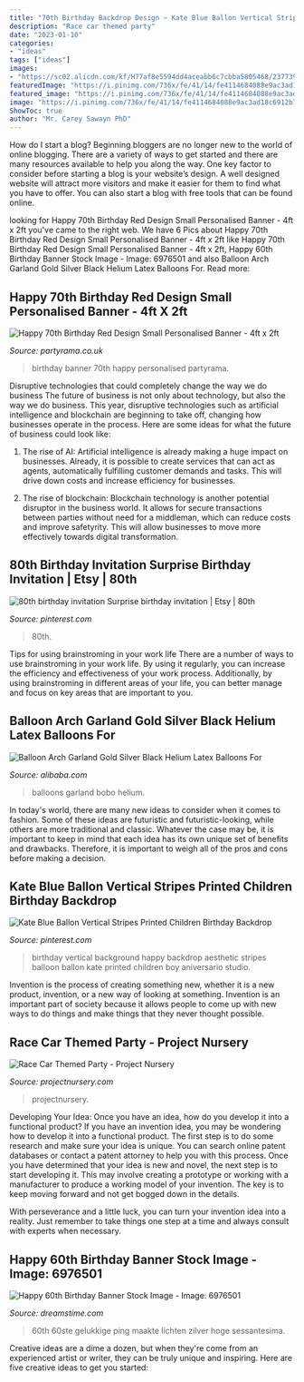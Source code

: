 ```yaml
---
title: "70th Birthday Backdrop Design ~ Kate Blue Ballon Vertical Stripes Printed Children Birthday Backdrop"
description: "Race car themed party"
date: "2023-01-10"
categories:
- "ideas"
tags: ["ideas"]
images:
- "https://sc02.alicdn.com/kf/H77af8e5594dd4aceabb6c7cbba5805468/237739817/H77af8e5594dd4aceabb6c7cbba5805468.jpg"
featuredImage: "https://i.pinimg.com/736x/fe/41/14/fe4114684088e9ac3ad18c6912b76e21.jpg"
featured_image: "https://i.pinimg.com/736x/fe/41/14/fe4114684088e9ac3ad18c6912b76e21.jpg"
image: "https://i.pinimg.com/736x/fe/41/14/fe4114684088e9ac3ad18c6912b76e21.jpg"
ShowToc: true
author: "Mr. Carey Sawayn PhD"
---
```



How do I start a blog?
Beginning bloggers are no longer new to the world of online blogging. There are a variety of ways to get started and there are many resources available to help you along the way. One key factor to consider before starting a blog is your website’s design. A well designed website will attract more visitors and make it easier for them to find what you have to offer. You can also start a blog with free tools that can be found online.

	

		
looking for Happy 70th Birthday Red Design Small Personalised Banner - 4ft x 2ft you've came to the right web. We have 6 Pics about Happy 70th Birthday Red Design Small Personalised Banner - 4ft x 2ft like Happy 70th Birthday Red Design Small Personalised Banner - 4ft x 2ft, Happy 60th Birthday Banner Stock Image - Image: 6976501 and also Balloon Arch Garland Gold Silver Black Helium Latex Balloons For. Read more:
		
    
## Happy 70th Birthday Red Design Small Personalised Banner - 4ft X 2ft

<img loading=lazy src="https://www.partyrama.co.uk/wp-content/uploads/2014/02/70birthday004.jpg" onerror="this.onerror=null;this.src='https://tse2.mm.bing.net/th?id=OIP.6FnIttrKo_OGgD2LFKK1QAHaC9&amp;pid=15.1';" alt="Happy 70th Birthday Red Design Small Personalised Banner - 4ft x 2ft">

_Source: partyrama.co.uk_

>birthday banner 70th happy personalised partyrama. 

	

Disruptive technologies that could completely change the way we do business
The future of business is not only about technology, but also the way we do business. This year, disruptive technologies such as artificial intelligence and blockchain are beginning to take off, changing how businesses operate in the process. Here are some ideas for what the future of business could look like:
1. The rise of AI: Artificial intelligence is already making a huge impact on businesses. Already, it is possible to create services that can act as agents, automatically fulfilling customer demands and tasks. This will drive down costs and increase efficiency for businesses.

2. The rise of blockchain: Blockchain technology is another potential disruptor in the business world. It allows for secure transactions between parties without need for a middleman, which can reduce costs and improve safetyrity. This will allow businesses to move more effectively towards digital transformation.


    
## 80th Birthday Invitation Surprise Birthday Invitation | Etsy | 80th

<img loading=lazy src="https://i.pinimg.com/736x/70/1c/6f/701c6faa57722a9b897dec050f05630b.jpg" onerror="this.onerror=null;this.src='https://tse1.mm.bing.net/th?id=OIP.XJ8HP95ErZfOEqG-UOuwTQHaKY&amp;pid=15.1';" alt="80th birthday invitation Surprise birthday invitation | Etsy | 80th">

_Source: pinterest.com_

>80th. 

	

Tips for using brainstroming in your work life
There are a number of ways to use brainstroming in your work life. By using it regularly, you can increase the efficiency and effectiveness of your work process. Additionally, by using brainstroming in different areas of your life, you can better manage and focus on key areas that are important to you.

    
## Balloon Arch Garland Gold Silver Black Helium Latex Balloons For

<img loading=lazy src="https://sc02.alicdn.com/kf/H77af8e5594dd4aceabb6c7cbba5805468/237739817/H77af8e5594dd4aceabb6c7cbba5805468.jpg" onerror="this.onerror=null;this.src='https://tse4.mm.bing.net/th?id=OIP.GWxkqvPXZjH3zMCPoz0W1AHaHa&amp;pid=15.1';" alt="Balloon Arch Garland Gold Silver Black Helium Latex Balloons For">

_Source: alibaba.com_

>balloons garland bobo helium. 

	

In today's world, there are many new ideas to consider when it comes to fashion. Some of these ideas are futuristic and futuristic-looking, while others are more traditional and classic. Whatever the case may be, it is important to keep in mind that each idea has its own unique set of benefits and drawbacks. Therefore, it is important to weigh all of the pros and cons before making a decision.

    
## Kate Blue Ballon Vertical Stripes Printed Children Birthday Backdrop

<img loading=lazy src="https://i.pinimg.com/736x/fe/41/14/fe4114684088e9ac3ad18c6912b76e21.jpg" onerror="this.onerror=null;this.src='https://tse4.mm.bing.net/th?id=OIP.aXQGu-aSJTUP2fkm2TB7kwAAAA&amp;pid=15.1';" alt="Kate Blue Ballon Vertical Stripes Printed Children Birthday Backdrop">

_Source: pinterest.com_

>birthday vertical background happy backdrop aesthetic stripes balloon ballon kate printed children boy aniversario studio. 

	

Invention is the process of creating something new, whether it is a new product, invention, or a new way of looking at something. Invention is an important part of society because it allows people to come up with new ways to do things and make things that they never thought possible.

    
## Race Car Themed Party - Project Nursery

<img loading=lazy src="https://projectnursery.com/wp-content/uploads/2016/06/20150906_125321.jpg" onerror="this.onerror=null;this.src='https://tse3.mm.bing.net/th?id=OIP.7LUWs1jbdiIRNWYdNNw6BwHaNK&amp;pid=15.1';" alt="Race Car Themed Party - Project Nursery">

_Source: projectnursery.com_

>projectnursery. 

	

Developing Your Idea: Once you have an idea, how do you develop it into a functional product?
If you have an invention idea, you may be wondering how to develop it into a functional product. The first step is to do some research and make sure your idea is unique. You can search online patent databases or contact a patent attorney to help you with this process.
Once you have determined that your idea is new and novel, the next step is to start developing it. This may involve creating a prototype or working with a manufacturer to produce a working model of your invention. The key is to keep moving forward and not get bogged down in the details.

With perseverance and a little luck, you can turn your invention idea into a reality. Just remember to take things one step at a time and always consult with experts when necessary.

    
## Happy 60th Birthday Banner Stock Image - Image: 6976501

<img loading=lazy src="https://thumbs.dreamstime.com/z/happy-60th-birthday-banner-6976501.jpg" onerror="this.onerror=null;this.src='https://tse4.mm.bing.net/th?id=OIP.qY7PK8xEYc0QzjMweKL45wHaEN&amp;pid=15.1';" alt="Happy 60th Birthday Banner Stock Image - Image: 6976501">

_Source: dreamstime.com_

>60th 60ste gelukkige ping maakte lichten zilver hoge sessantesima. 

	

Creative ideas are a dime a dozen, but when they're come from an experienced artist or writer, they can be truly unique and inspiring. Here are five creative ideas to get you started: 

